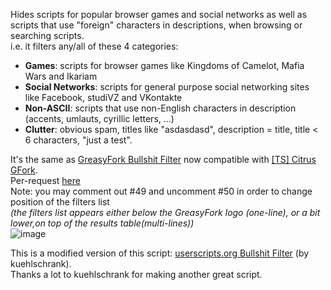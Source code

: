 Hides scripts for popular browser games and social networks as well as scripts that use "foreign" characters in descriptions, when browsing or searching scripts.  
i.e. it filters any/all of these 4 categories:  
* **Games**: scripts for browser games like Kingdoms of Camelot, Mafia Wars and Ikariam  
* **Social Networks**: scripts for general purpose social networking sites like Facebook, studiVZ and VKontakte  
* **Non-ASCII**: scripts that use non-English characters in description (accents, umlauts, cyrillic letters, ...)  
* **Clutter**: obvious spam, titles like "asdasdasd", description = title, title < 6 characters, "just a test".  


It's the same as [GreasyFork Bullshit Filter](https://greasyfork.org/en/scripts/12179-greasyfork-bull-filter,) now compatible with <a href="https://greasyfork.org/en/scripts/4336-ts-citrus-gfork">[TS] Citrus GFork</a>.  
Per-request [here](https://greasyfork.org/en/forum/discussion/6643/x)  
Note: you may comment out #49 and uncomment #50 in order to change position of the filters list  
*(the filters list appears either below the GreasyFork logo (one-line), or a bit lower,on top of the results table(multi-lines))*  
![image](https://i.imgur.com/ASbOvvm.gif)  


This is a modified version of this script: [userscripts.org Bullshit Filter](http://userscripts-mirror.org/scripts/show/97145) (by kuehlschrank).  
Thanks a lot to kuehlschrank for making another great script.  